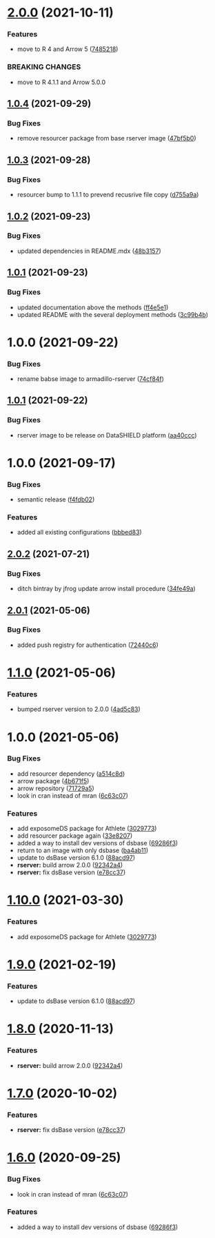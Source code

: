 # [2.0.0](https://github.com/datashield/docker-armadillo-rserver-base/compare/@datashield/armadillo-rserver-v1.0.4...@datashield/armadillo-rserver-v2.0.0) (2021-10-11)


### Features

* move to R 4 and Arrow 5 ([7485218](https://github.com/datashield/docker-armadillo-rserver-base/commit/7485218a5eeaaa8d1c47cd83d1dd2d48a3d2564a))


### BREAKING CHANGES

* move to R 4.1.1 and Arrow 5.0.0

## [1.0.4](https://github.com/datashield/docker-armadillo-rserver-base/compare/@datashield/armadillo-rserver-v1.0.3...@datashield/armadillo-rserver-v1.0.4) (2021-09-29)


### Bug Fixes

* remove resourcer package from base rserver image ([47bf5b0](https://github.com/datashield/docker-armadillo-rserver-base/commit/47bf5b0ec8bbb588c3ea26515fa33f4ce15a50e8))

## [1.0.3](https://github.com/datashield/docker-armadillo-rserver-base/compare/@datashield/armadillo-rserver-v1.0.2...@datashield/armadillo-rserver-v1.0.3) (2021-09-28)


### Bug Fixes

* resourcer bump to 1.1.1 to prevend recusrive file copy ([d755a9a](https://github.com/datashield/docker-armadillo-rserver-base/commit/d755a9a7cd0006c687bfc9e6bd689c4d45c0b430))

## [1.0.2](https://github.com/datashield/docker-armadillo-rserver-base/compare/@datashield/armadillo-rserver-v1.0.1...@datashield/armadillo-rserver-v1.0.2) (2021-09-23)


### Bug Fixes

* updated dependencies in README.mdx ([48b3157](https://github.com/datashield/docker-armadillo-rserver-base/commit/48b31577af536c8931e9f2c7a326672a7691d7d3))

## [1.0.1](https://github.com/datashield/docker-armadillo-rserver-base/compare/@datashield/armadillo-rserver-v1.0.0...@datashield/armadillo-rserver-v1.0.1) (2021-09-23)


### Bug Fixes

* updated documentation above the methods ([ff4e5e1](https://github.com/datashield/docker-armadillo-rserver-base/commit/ff4e5e1d38233e6f833eaf20bb52f8c1e99566df))
* updated README with the several deployment methods ([3c99b4b](https://github.com/datashield/docker-armadillo-rserver-base/commit/3c99b4b13fc6753bbfa5e0f8521cfd144411aa8a))

# 1.0.0 (2021-09-22)


### Bug Fixes

* rename babse image to armadillo-rserver ([74cf84f](https://github.com/datashield/docker-armadillo-rserver-base/commit/74cf84faf3d4f582c63fce1b851b84dba937f13b))

## [1.0.1](https://github.com/datashield/docker-armadillo-rserver-base/compare/@datashield/rserver-v1.0.0...@datashield/rserver-v1.0.1) (2021-09-22)


### Bug Fixes

* rserver image to be release on DataSHIELD platform ([aa40ccc](https://github.com/datashield/docker-armadillo-rserver-base/commit/aa40ccc00b2a38e7609b0ddb1e9697bc9798e4e7))

# 1.0.0 (2021-09-17)


### Bug Fixes

* semantic release ([f4fdb02](https://github.com/datashield/docker-armadillo-rserver-base/commit/f4fdb025fe06a31c4accf720b6c4c0c3854fc655))


### Features

* added all existing configurations ([bbbed83](https://github.com/datashield/docker-armadillo-rserver-base/commit/bbbed83c99cb2c754b3e430f506ee1f29e1d9153))

## [2.0.2](https://github.com/molgenis/molgenis-ops-docker/compare/@molgenis/rserver-v2.0.1...@molgenis/rserver-v2.0.2) (2021-07-21)


### Bug Fixes

* ditch bintray by jfrog update arrow install procedure ([34fe49a](https://github.com/molgenis/molgenis-ops-docker/commit/34fe49a4444fbae15db02f28c8828e362d8ef495))

## [2.0.1](https://github.com/molgenis/molgenis-ops-docker/compare/@molgenis/rserver-v2.0.0...@molgenis/rserver-v2.0.1) (2021-05-06)


### Bug Fixes

* added push registry for authentication ([72440c6](https://github.com/molgenis/molgenis-ops-docker/commit/72440c6f68963cd9d46c322d0b14ca47149ed29d))

# [1.1.0](https://github.com/molgenis/molgenis-ops-docker/compare/@molgenis/rserver-v1.0.0...@molgenis/rserver-v1.1.0) (2021-05-06)


### Features

* bumped rserver version to 2.0.0 ([4ad5c83](https://github.com/molgenis/molgenis-ops-docker/commit/4ad5c83d8e0890e8846aa0ab6a8aa37957c591e7))

# 1.0.0 (2021-05-06)


### Bug Fixes

* add resourcer dependency ([a514c8d](https://github.com/molgenis/molgenis-ops-docker/commit/a514c8d0fc7c04f6b10c11e7b1baf80cd18308b8))
* arrow package ([4b671f5](https://github.com/molgenis/molgenis-ops-docker/commit/4b671f5d132fd6aa35798959c708eed37913105f))
* arrow repository ([71729a5](https://github.com/molgenis/molgenis-ops-docker/commit/71729a52a3e047e75b7aebd14f1a94eea4cc2452))
* look in cran instead of mran ([6c63c07](https://github.com/molgenis/molgenis-ops-docker/commit/6c63c0727e9add750da2e3cdbc17f0871f809fa1))


### Features

* add exposomeDS package for Athlete ([3029773](https://github.com/molgenis/molgenis-ops-docker/commit/3029773f538eddae1c9ae4a656f2171903d77293))
* add resourcer package again ([33e8207](https://github.com/molgenis/molgenis-ops-docker/commit/33e8207f2e42616b25e594257ed17c5e0ea3fdcc))
* added a way to install dev versions of dsbase ([69286f3](https://github.com/molgenis/molgenis-ops-docker/commit/69286f31389fcbeef3aad4755913e87074a70c9f))
* return to an image with only dsbase ([ba4ab11](https://github.com/molgenis/molgenis-ops-docker/commit/ba4ab11ac19b3765ed8176f8c0d844db922f6326))
* update to dsBase version 6.1.0 ([88acd97](https://github.com/molgenis/molgenis-ops-docker/commit/88acd97b2fc795ab82806ef070df366190337b4d))
* **rserver:** build arrow 2.0.0 ([92342a4](https://github.com/molgenis/molgenis-ops-docker/commit/92342a4b623b24269d6c94b0eb6b9a30ad94d668))
* **rserver:** fix dsBase version ([e78cc37](https://github.com/molgenis/molgenis-ops-docker/commit/e78cc37826f5e1cbcfac821089582212a497622c))

# [1.10.0](https://github.com/molgenis/molgenis-ops-docker/compare/@molgenis/ds-60-rserver-363-v1.9.0...@molgenis/ds-60-rserver-363-v1.10.0) (2021-03-30)


### Features

* add exposomeDS package for Athlete ([3029773](https://github.com/molgenis/molgenis-ops-docker/commit/3029773f538eddae1c9ae4a656f2171903d77293))

# [1.9.0](https://github.com/molgenis/molgenis-ops-docker/compare/@molgenis/ds-60-rserver-363-v1.8.0...@molgenis/ds-60-rserver-363-v1.9.0) (2021-02-19)


### Features

* update to dsBase version 6.1.0 ([88acd97](https://github.com/molgenis/molgenis-ops-docker/commit/88acd97b2fc795ab82806ef070df366190337b4d))

# [1.8.0](https://github.com/molgenis/molgenis-ops-docker/compare/@molgenis/ds-60-rserver-363-v1.7.0...@molgenis/ds-60-rserver-363-v1.8.0) (2020-11-13)


### Features

* **rserver:** build arrow 2.0.0 ([92342a4](https://github.com/molgenis/molgenis-ops-docker/commit/92342a4b623b24269d6c94b0eb6b9a30ad94d668))

# [1.7.0](https://github.com/molgenis/molgenis-ops-docker/compare/@molgenis/ds-60-rserver-363-v1.6.0...@molgenis/ds-60-rserver-363-v1.7.0) (2020-10-02)


### Features

* **rserver:** fix dsBase version ([e78cc37](https://github.com/molgenis/molgenis-ops-docker/commit/e78cc37826f5e1cbcfac821089582212a497622c))

# [1.6.0](https://github.com/molgenis/molgenis-ops-docker/compare/@molgenis/ds-60-rserver-363-v1.5.0...@molgenis/ds-60-rserver-363-v1.6.0) (2020-09-25)


### Bug Fixes

* look in cran instead of mran ([6c63c07](https://github.com/molgenis/molgenis-ops-docker/commit/6c63c0727e9add750da2e3cdbc17f0871f809fa1))


### Features

* added a way to install dev versions of dsbase ([69286f3](https://github.com/molgenis/molgenis-ops-docker/commit/69286f31389fcbeef3aad4755913e87074a70c9f))
